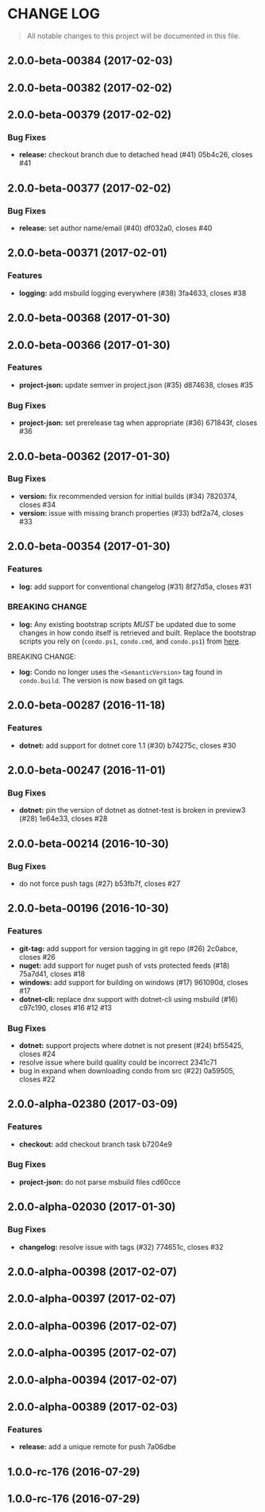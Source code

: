 # CHANGE LOG

> All notable changes to this project will be documented in this file.

<a name="2.0.0-beta-00384"></a>
## 2.0.0-beta-00384 (2017-02-03)


<a name="2.0.0-beta-00382"></a>
## 2.0.0-beta-00382 (2017-02-02)


<a name="2.0.0-beta-00379"></a>
## 2.0.0-beta-00379 (2017-02-02)


### Bug Fixes

* **release:** checkout branch due to detached head (#41) 05b4c26, closes #41


<a name="2.0.0-beta-00377"></a>
## 2.0.0-beta-00377 (2017-02-02)


### Bug Fixes

* **release:** set author name/email (#40) df032a0, closes #40


<a name="2.0.0-beta-00371"></a>
## 2.0.0-beta-00371 (2017-02-01)


### Features

* **logging:** add msbuild logging everywhere (#38) 3fa4633, closes #38


<a name="2.0.0-beta-00368"></a>
## 2.0.0-beta-00368 (2017-01-30)


<a name="2.0.0-beta-00366"></a>
## 2.0.0-beta-00366 (2017-01-30)


### Features

* **project-json:** update semver in project.json (#35) d874638, closes #35


### Bug Fixes

* **project-json:** set prerelease tag when appropriate (#36) 671843f, closes #36


<a name="2.0.0-beta-00362"></a>
## 2.0.0-beta-00362 (2017-01-30)


### Bug Fixes

* **version:** fix recommended version for initial builds (#34) 7820374, closes #34
* **version:** issue with missing branch properties (#33) bdf2a74, closes #33


<a name="2.0.0-beta-00354"></a>
## 2.0.0-beta-00354 (2017-01-30)


### Features

* **log:** add support for conventional changelog (#31) 8f27d5a, closes #31


### BREAKING CHANGE

* **log:** 
Any existing bootstrap scripts *MUST* be updated due to some changes in how condo itself is retrieved and built. Replace the bootstrap scripts you rely on (`condo.ps1`, `condo.cmd`, and `condo.ps1`) from [here](https://github.com/pulsebridge/condo/tree/develop/template).

BREAKING CHANGE:
* **log:** 
Condo no longer uses the ```<SemanticVersion>``` tag found in `condo.build`. The version is now based on git tags.


<a name="2.0.0-beta-00287"></a>
## 2.0.0-beta-00287 (2016-11-18)


### Features

* **dotnet:** add support for dotnet core 1.1 (#30) b74275c, closes #30


<a name="2.0.0-beta-00247"></a>
## 2.0.0-beta-00247 (2016-11-01)


### Bug Fixes

* **dotnet:** pin the version of dotnet as dotnet-test is broken in preview3 (#28) 1e64e33, closes #28


<a name="2.0.0-beta-00214"></a>
## 2.0.0-beta-00214 (2016-10-30)


### Bug Fixes

* do not force push tags (#27) b53fb7f, closes #27


<a name="2.0.0-beta-00196"></a>
## 2.0.0-beta-00196 (2016-10-30)


### Features

* **git-tag:** add support for version tagging in git repo (#26) 2c0abce, closes #26
* **nuget:** add support for nuget push of vsts protected feeds (#18) 75a7d41, closes #18
* **windows:** add support for building on windows (#17) 961090d, closes #17
* **dotnet-cli:** replace dnx support with dotnet-cli using msbuild (#16) c97c190, closes #16 #12 #13


### Bug Fixes

* **dotnet:** support projects where dotnet is not present (#24) bf55425, closes #24
* resolve issue where build quality could be incorrect 2341c71
* bug in expand when downloading condo from src (#22) 0a59505, closes #22


<a name="2.0.0-alpha-02380"></a>
## 2.0.0-alpha-02380 (2017-03-09)


### Features

* **checkout:** add checkout branch task b7204e9


### Bug Fixes

* **project-json:** do not parse msbuild files cd60cce


<a name="2.0.0-alpha-02030"></a>
## 2.0.0-alpha-02030 (2017-01-30)


### Bug Fixes

* **changelog:** resolve issue with tags (#32) 774651c, closes #32


<a name="2.0.0-alpha-00398"></a>
## 2.0.0-alpha-00398 (2017-02-07)


<a name="2.0.0-alpha-00397"></a>
## 2.0.0-alpha-00397 (2017-02-07)


<a name="2.0.0-alpha-00396"></a>
## 2.0.0-alpha-00396 (2017-02-07)


<a name="2.0.0-alpha-00395"></a>
## 2.0.0-alpha-00395 (2017-02-07)


<a name="2.0.0-alpha-00394"></a>
## 2.0.0-alpha-00394 (2017-02-07)


<a name="2.0.0-alpha-00389"></a>
## 2.0.0-alpha-00389 (2017-02-03)


### Features

* **release:** add a unique remote for push 7a06dbe


<a name="1.0.0-rc-176"></a>
## 1.0.0-rc-176 (2016-07-29)


<a name="1.0.0-rc-176"></a>
## 1.0.0-rc-176 (2016-07-29)


